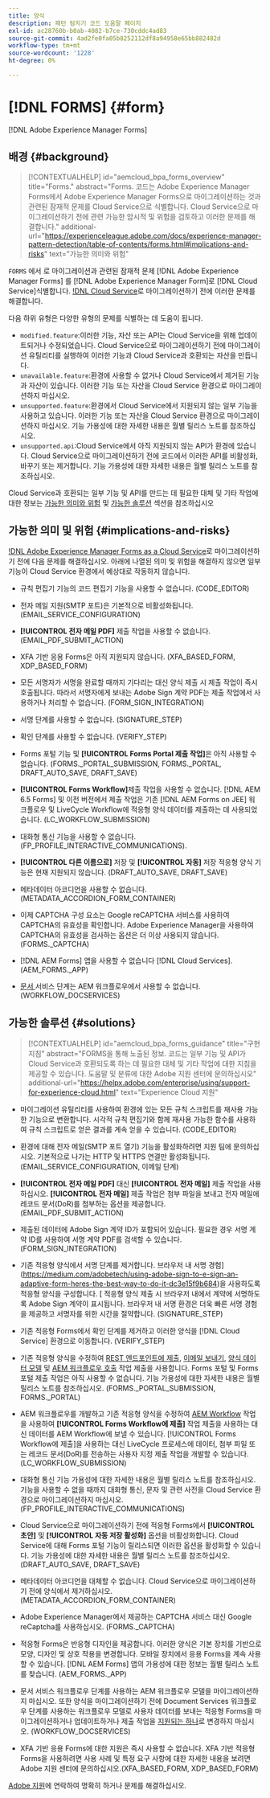 ```yaml
---
title: 양식
description: 패턴 탐지기 코드 도움말 페이지
exl-id: ac28760b-b0ab-4082-b7ce-730cddc4ad83
source-git-commit: 4ad2fe0fa05b8252112df8a94958e65bb882482d
workflow-type: tm+mt
source-wordcount: '1228'
ht-degree: 0%

---
```


# [!DNL FORMS] {#form}

[!DNL Adobe Experience Manager Forms]

## 배경 {#background}

>[!CONTEXTUALHELP]
>id="aemcloud_bpa_forms_overview"
>title="Forms."
>abstract="Forms. 코드는 Adobe Experience Manager Forms에서 Adobe Experience Manager Forms으로 마이그레이션하는 것과 관련된 잠재적 문제를 Cloud Service으로 식별합니다. Cloud Service으로 마이그레이션하기 전에 관련 가능한 암시적 및 위험을 검토하고 이러한 문제를 해결합니다."
>additional-url="https://experienceleague.adobe.com/docs/experience-manager-pattern-detection/table-of-contents/forms.html#implications-and-risks" text="가능한 의미와 위험"

`FORMS` 에서 로 마이그레이션과 관련된 잠재적 문제 [!DNL Adobe Experience Manager Forms] 를  [!DNL Adobe Experience Manager Form]로  [!DNL Cloud Service]식별합니다. [!DNL Cloud Service](으)로 마이그레이션하기 전에 이러한 문제를 해결합니다.

다음 하위 유형은 다양한 유형의 문제를 식별하는 데 도움이 됩니다.

* `modified.feature`:이러한 기능, 자산 또는 API는 Cloud Service을 위해 업데이트되거나 수정되었습니다. Cloud Service으로 마이그레이션하기 전에 마이그레이션 유틸리티를 실행하여 이러한 기능과 Cloud Service과 호환되는 자산을 만듭니다.
* `unavailable.feature`:환경에 사용할 수 없거나 Cloud Service에서 제거된 기능과 자산이 있습니다. 이러한 기능 또는 자산을 Cloud Service 환경으로 마이그레이션하지 마십시오.
* `unsupported.feature`:환경에서 Cloud Service에서 지원되지 않는 일부 기능을 사용하고 있습니다. 이러한 기능 또는 자산을 Cloud Service 환경으로 마이그레이션하지 마십시오. 기능 가용성에 대한 자세한 내용은 월별 릴리스 노트를 참조하십시오.
* `unsupported.api`:Cloud Service에서 아직 지원되지 않는 API가 환경에 있습니다. Cloud Service으로 마이그레이션하기 전에 코드에서 이러한 API를 비활성화, 바꾸기 또는 제거합니다. 기능 가용성에 대한 자세한 내용은 월별 릴리스 노트를 참조하십시오.

Cloud Service과 호환되는 일부 기능 및 API를 만드는 데 필요한 대체 및 기타 작업에 대한 정보는 [가능한 의미와 위험](#implications-and-risks) 및 [가능한 솔루션](#solutions) 섹션을 참조하십시오

## 가능한 의미 및 위험 {#implications-and-risks}

[!DNL Adobe Experience Manager Forms as a Cloud Service](으)로 마이그레이션하기 전에 다음 문제를 해결하십시오. 아래에 나열된 의미 및 위험을 해결하지 않으면 일부 기능이 Cloud Service 환경에서 예상대로 작동하지 않습니다.

* 규칙 편집기 기능의 코드 편집기 기능을 사용할 수 없습니다. (CODE_EDITOR)

* 전자 메일 지원(SMTP 포트)은 기본적으로 비활성화됩니다. (EMAIL_SERVICE_CONFIGURATION)

* **[!UICONTROL 전자 메일 PDF]** 제출 작업을 사용할 수 없습니다.(EMAIL_PDF_SUBMIT_ACTION)

* XFA 기반 응용 Forms은 아직 지원되지 않습니다. (XFA_BASED_FORM, XDP_BASED_FORM)

* 모든 서명자가 서명을 완료할 때까지 기다리는 대신 양식 제출 시 제출 작업이 즉시 호출됩니다. 따라서 서명자에게 보내는 Adobe Sign 계약 PDF는 제출 작업에서 사용하거나 처리할 수 없습니다. (FORM_SIGN_INTEGRATION)

* 서명 단계를 사용할 수 없습니다. (SIGNATURE_STEP)

* 확인 단계를 사용할 수 없습니다. (VERIFY_STEP)

* Forms 포털 기능 및 **[!UICONTROL Forms Portal 제출 작업]**&#x200B;은 아직 사용할 수 없습니다. (FORMS._PORTAL_SUBMISSION, FORMS._PORTAL, DRAFT_AUTO_SAVE, DRAFT_SAVE)

* **[!UICONTROL Forms Workflow]**&#x200B;제출 작업을 사용할 수 없습니다. [!DNL AEM 6.5 Forms] 및 이전 버전에서 제출 작업은 기존 [!DNL AEM Forms on JEE] 워크플로우 및 LiveCycle Workflow에 적응형 양식 데이터를 제출하는 데 사용되었습니다. (LC_WORKFLOW_SUBMISSION)

* 대화형 통신 기능을 사용할 수 없습니다.  (FP_PROFILE_INTERACTIVE_COMMUNICATIONS).

* **[!UICONTROL 다른 이름으로]** 저장 및  **[!UICONTROL 자동]** 저장 적응형 양식 기능은 현재 지원되지 않습니다. (DRAFT_AUTO_SAVE, DRAFT_SAVE)

* 메타데이터 아코디언을 사용할 수 없습니다. (METADATA_ACCORDION_FORM_CONTAINER)

* 이제 CAPTCHA 구성 요소는 Google reCAPTCHA 서비스를 사용하여 CAPTCHA의 유효성을 확인합니다. Adobe Experience Manager을 사용하여 CAPTCHA의 유효성을 검사하는 옵션은 더 이상 사용되지 않습니다. (FORMS._CAPTCHA)

* [!DNL AEM Forms] 앱을 사용할 수 없습니다  [!DNL Cloud Services]. (AEM_FORMS._APP)

* [문서 ](https://experienceleague.adobe.com/docs/experience-manager-65/forms/install-aem-forms/osgi-installation/install-configure-document-services.html?lang=en#deployment-topology) 서비스 단계는 AEM 워크플로우에서 사용할 수 없습니다. (WORKFLOW_DOCSERVICES)

## 가능한 솔루션 {#solutions}

>[!CONTEXTUALHELP]
>id="aemcloud_bpa_forms_guidance"
>title="구현 지침"
>abstract="FORMS을 통해 노출된 정보. 코드는 일부 기능 및 API가 Cloud Service과 호환되도록 하는 데 필요한 대체 및 기타 작업에 대한 지침을 제공할 수 있습니다. 도움말 및 분류에 대한 Adobe 지원 센터에 문의하십시오"
>additional-url="https://helpx.adobe.com/enterprise/using/support-for-experience-cloud.html" text="Experience Cloud 지원"

* 마이그레이션 유틸리티를 사용하여 환경에 있는 모든 규칙 스크립트를 재사용 가능한 기능으로 변환합니다. 시각적 규칙 편집기와 함께 재사용 가능한 함수를 사용하여 규칙 스크립트로 얻은 결과를 계속 얻을 수 있습니다. (CODE_EDITOR)

* 환경에 대해 전자 메일(SMTP 포트 열기) 기능을 활성화하려면 지원 팀에 문의하십시오. 기본적으로 나가는 HTTP 및 HTTPS 연결만 활성화됩니다. (EMAIL_SERVICE_CONFIGURATION, 이메일 단계)

* **[!UICONTROL 전자 메일 PDF]** 대신 **[!UICONTROL 전자 메일]** 제출 작업을 사용하십시오. **[!UICONTROL 전자 메일]** 제출 작업은 첨부 파일을 보내고 전자 메일에 레코드 문서(DoR)를 첨부하는 옵션을 제공합니다. (EMAIL_PDF_SUBMIT_ACTION)

* 제출된 데이터에 Adobe Sign 계약 ID가 포함되어 있습니다. 필요한 경우 서명 계약 ID를 사용하여 서명 계약 PDF를 검색할 수 있습니다.  (FORM_SIGN_INTEGRATION)

* 기존 적응형 양식에서 서명 단계를 제거합니다. 브라우저 내 서명 경험](https://medium.com/adobetech/using-adobe-sign-to-e-sign-an-adaptive-form-heres-the-best-way-to-do-it-dc3e15f9b684)을 사용하도록 적응형 양식을 구성합니다. [ 적응형 양식 제출 시 브라우저 내에서 계약에 서명하도록 Adobe Sign 계약이 표시됩니다. 브라우저 내 서명 환경은 더욱 빠른 서명 경험을 제공하고 서명자를 위한 시간을 절약합니다. (SIGNATURE_STEP)

* 기존 적응형 Forms에서 확인 단계를 제거하고 이러한 양식을 [!DNL Cloud Service] 환경으로 이동합니다. (VERIFY_STEP)

* 기존 적응형 양식을 수정하여 [REST 엔드포인트에 제출](https://experienceleague.adobe.com/docs/experience-manager-forms-cloud-service/forms/create-an-adaptive-form/configure-submit-actions-and-metadata-submission/configuring-submit-actions.html#submit-to-rest-endpoint), [이메일 보내기](https://experienceleague.adobe.com/docs/experience-manager-forms-cloud-service/forms/create-an-adaptive-form/configure-submit-actions-and-metadata-submission/configuring-submit-actions.html#send-email), [양식 데이터 모델](https://experienceleague.adobe.com/docs/experience-manager-forms-cloud-service/forms/create-an-adaptive-form/configure-submit-actions-and-metadata-submission/configuring-submit-actions.html#submit-using-form-data-model) 및 [AEM 워크플로우 호출](https://experienceleague.adobe.com/docs/experience-manager-forms-cloud-service/forms/create-an-adaptive-form/configure-submit-actions-and-metadata-submission/configuring-submit-actions.html#invoke-an-aem-workflow) 작업 제출을 사용합니다. Forms 포털 및 Forms 포털 제출 작업은 아직 사용할 수 없습니다. 기능 가용성에 대한 자세한 내용은 월별 릴리스 노트를 참조하십시오. (FORMS._PORTAL_SUBMISSION, FORMS._PORTAL)

* AEM 워크플로우를 개발하고 기존 적응형 양식을 수정하여 [AEM Workflow](https://experienceleague.adobe.com/docs/experience-manager-forms-cloud-service/forms/create-an-adaptive-form/configure-submit-actions-and-metadata-submission/configuring-submit-actions.html#invoke-an-aem-workflow) 작업을 사용하여 **[!UICONTROL Forms Workflow에 제출]** 작업 제출을 사용하는 대신 데이터를 AEM Workflow에 보낼 수 있습니다. [!UICONTROL Forms Workflow에 제출]을 사용하는 대신 LiveCycle 프로세스에 데이터, 첨부 파일 또는 레코드 문서(DoR)를 전송하는 사용자 지정 제출 작업을 개발할 수 있습니다. (LC_WORKFLOW_SUBMISSION)

* 대화형 통신 기능 가용성에 대한 자세한 내용은 월별 릴리스 노트를 참조하십시오. 기능을 사용할 수 없을 때까지 대화형 통신, 문자 및 관련 사전을 Cloud Service 환경으로 마이그레이션하지 마십시오. (FP_PROFILE_INTERACTIVE_COMMUNICATIONS)

* Cloud Service으로 마이그레이션하기 전에 적응형 Forms에서 **[!UICONTROL 초안]** 및 **[!UICONTROL 자동 저장 활성화]** 옵션을 비활성화합니다. Cloud Service에 대해 Forms 포털 기능이 릴리스되면 이러한 옵션을 활성화할 수 있습니다. 기능 가용성에 대한 자세한 내용은 월별 릴리스 노트를 참조하십시오. (DRAFT_AUTO_SAVE, DRAFT_SAVE)

* 메타데이터 아코디언을 대체할 수 없습니다. Cloud Service으로 마이그레이션하기 전에 양식에서 제거하십시오.(METADATA_ACCORDION_FORM_CONTAINER)

* Adobe Experience Manager에서 제공하는 CAPTCHA 서비스 대신 Google reCaptcha를 사용하십시오. (FORMS._CAPTCHA)

* 적응형 Forms은 반응형 디자인을 제공합니다. 이러한 양식은 기본 장치를 기반으로 모양, 디자인 및 상호 작용을 변경합니다. 모바일 장치에서 응용 Forms을 계속 사용할 수 있습니다. [!DNL AEM Forms] 앱의 가용성에 대한 정보는 월별 릴리스 노트를 찾습니다. (AEM_FORMS._APP)

* 문서 서비스 워크플로우 단계를 사용하는 AEM 워크플로우 모델을 마이그레이션하지 마십시오. 또한 양식을 마이그레이션하기 전에 Document Services 워크플로우 단계를 사용하는 워크플로우 모델로 사용자 데이터를 보내는 적응형 Forms을 마이그레이션하거나 업데이트하거나 제출 작업을 [지원되는 하나](https://experienceleague.adobe.com/docs/experience-manager-forms-cloud-service/forms/create-an-adaptive-form/configure-submit-actions-and-metadata-submission/configuring-submit-actions.html)로 변경하지 마십시오. (WORKFLOW_DOCSERVICES)

* XFA 기반 응용 Forms에 대한 지원은 즉시 사용할 수 없습니다. XFA 기반 적응형 Forms을 사용하려면 사용 사례 및 특정 요구 사항에 대한 자세한 내용을 보려면 Adobe 지원 센터에 문의하십시오.(XFA_BASED_FORM, XDP_BASED_FORM)

[Adobe 지원](https://helpx.adobe.com/enterprise/using/support-for-experience-cloud.html)에 연락하여 명확히 하거나 문제를 해결하십시오.
